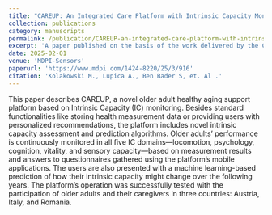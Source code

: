 ```yaml
---
title: "CAREUP: An Integrated Care Platform with Intrinsic Capacity Monitoring and Prediction Capabilities"
collection: publications
category: manuscripts
permalink: /publication/CAREUP-an-integrated-care-platform-with-intrinsic-capacity-monitoring-and-prediction-apabilities
excerpt: 'A paper published on the basis of the work delivered by the Consortium of partners for the CAREUP project.' #This paper is about fixing template issue #693.'
date: 2025-02-01
venue: 'MDPI-Sensors'
paperurl: 'https://www.mdpi.com/1424-8220/25/3/916'
citation: 'Kolakowski M., Lupica A., Ben Bader S, et. Al .'
---
```


This paper describes CAREUP, a novel older adult healthy aging support platform based on Intrinsic Capacity (IC) monitoring. Besides standard functionalities like storing health measurement data or providing users with personalized recommendations, the platform includes novel intrinsic capacity assessment and prediction algorithms. Older adults’ performance is continuously monitored in all five IC domains—locomotion, psychology, cognition, vitality, and sensory capacity—based on measurement results and answers to questionnaires gathered using the platform’s mobile applications. The users are also presented with a machine learning-based prediction of how their intrinsic capacity might change over the following years. The platform’s operation was successfully tested with the participation of older adults and their caregivers in three countries: Austria, Italy, and Romania.
